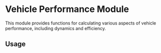 # Vehicle Performance Module

This module provides functions for calculating various aspects of vehicle performance, including dynamics and efficiency.

## Usage